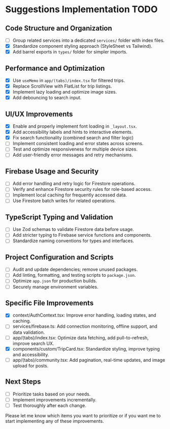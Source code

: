 # Suggestions Implementation TODO

## Code Structure and Organization

- [ ] Group related services into a dedicated `services/` folder with index files.
- [x] Standardize component styling approach (StyleSheet vs Tailwind).
- [x] Add barrel exports in `types/` folder for simpler imports.

## Performance and Optimization

- [x] Use `useMemo` in `app/(tabs)/index.tsx` for filtered trips.
- [x] Replace ScrollView with FlatList for trip listings.
- [x] Implement lazy loading and optimize image sizes.
- [x] Add debouncing to search input.

## UI/UX Improvements

- [x] Enable and properly implement font loading in `_layout.tsx`.
- [x] Add accessibility labels and hints to interactive elements.
- [x] Fix search functionality (combined search and filter logic)
- [ ] Implement consistent loading and error states across screens.
- [ ] Test and optimize responsiveness for multiple device sizes.
- [ ] Add user-friendly error messages and retry mechanisms.

## Firebase Usage and Security

- [ ] Add error handling and retry logic for Firestore operations.
- [ ] Verify and enhance Firestore security rules for role-based access.
- [ ] Implement local caching for frequently accessed data.
- [ ] Use Firestore batch writes for related operations.

## TypeScript Typing and Validation

- [ ] Use Zod schemas to validate Firestore data before usage.
- [ ] Add stricter typing to Firebase service functions and components.
- [ ] Standardize naming conventions for types and interfaces.

## Project Configuration and Scripts

- [ ] Audit and update dependencies; remove unused packages.
- [ ] Add linting, formatting, and testing scripts to `package.json`.
- [ ] Optimize `app.json` for production builds.
- [ ] Securely manage environment variables.

## Specific File Improvements

- [x] context/AuthContext.tsx: Improve error handling, loading states, and caching.
- [ ] services/firebase.ts: Add connection monitoring, offline support, and data validation.
- [ ] app/(tabs)/index.tsx: Optimize data fetching, add pull-to-refresh, improve search UX.
- [x] components/custom/TripCard.tsx: Standardize styling, improve typing and accessibility.
- [ ] app/(tabs)/community.tsx: Add pagination, real-time updates, and image upload for posts.

## Next Steps

- [ ] Prioritize tasks based on your needs.
- [ ] Implement improvements incrementally.
- [ ] Test thoroughly after each change.

Please let me know which items you want to prioritize or if you want me to start implementing any of these improvements.
